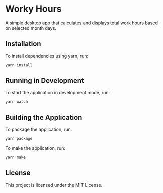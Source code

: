 # Worky Hours

A simple desktop app that calculates and displays total work hours based on selected month days.

## Installation

To install dependencies using yarn, run:

```bash
yarn install
```

## Running in Development

To start the application in development mode, run:

```bash
yarn watch
```

## Building the Application

To package the application, run:

```bash
yarn package
```

To make the application, run:

```bash
yarn make
```

## License

This project is licensed under the MIT License.
